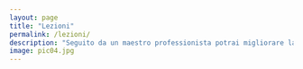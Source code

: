 ```yaml
---
layout: page
title: "Lezioni"
permalink: /lezioni/
description: "Seguito da un maestro professionista potrai migliorare la tua tecnica"
image: pic04.jpg
---
```

